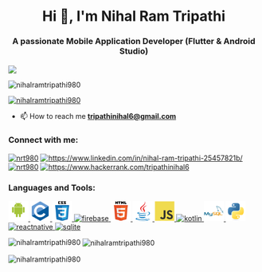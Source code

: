 <h1 align="center">Hi 👋, I'm Nihal Ram Tripathi</h1>
<h3 align="center">A passionate Mobile Application Developer (Flutter & Android Studio)</h3>

<img  align="center" width="auto" length ="600"  src ="https://images.pexels.com/photos/21696/pexels-photo.jpg?cs=srgb&dl=pexels-gerd-altmann-21696.jpg&fm=jpg">


<p align="left"> <img src="https://komarev.com/ghpvc/?username=nihalramtripathi980&label=Profile%20views&color=0e75b6&style=flat" alt="nihalramtripathi980" /> </p>

<p align="left"> <a href="https://github.com/ryo-ma/github-profile-trophy"><img src="https://github-profile-trophy.vercel.app/?username=nihalramtripathi980" alt="nihalramtripathi980" /></a> </p>

- 📫 How to reach me **tripathinihal6@gmail.com**

<h3 align="left">Connect with me:</h3>
<p align="left">
<a href="https://twitter.com/nrt980" target="blank"><img align="center" src="https://raw.githubusercontent.com/rahuldkjain/github-profile-readme-generator/master/src/images/icons/Social/twitter.svg" alt="nrt980" height="30" width="40" /></a>
<a href="https://linkedin.com/in/https://www.linkedin.com/in/nihal-ram-tripathi-25457821b/" target="blank"><img align="center" src="https://raw.githubusercontent.com/rahuldkjain/github-profile-readme-generator/master/src/images/icons/Social/linked-in-alt.svg" alt="https://www.linkedin.com/in/nihal-ram-tripathi-25457821b/" height="30" width="40" /></a>
<a href="https://instagram.com/nrt980" target="blank"><img align="center" src="https://raw.githubusercontent.com/rahuldkjain/github-profile-readme-generator/master/src/images/icons/Social/instagram.svg" alt="nrt980" height="30" width="40" /></a>
<a href="https://www.hackerrank.com/https://www.hackerrank.com/tripathinihal6" target="blank"><img align="center" src="https://raw.githubusercontent.com/rahuldkjain/github-profile-readme-generator/master/src/images/icons/Social/hackerrank.svg" alt="https://www.hackerrank.com/tripathinihal6" height="30" width="40" /></a>
</p>

<h3 align="left">Languages and Tools:</h3>
<p align="left"> <a href="https://developer.android.com" target="_blank" rel="noreferrer"> <img src="https://raw.githubusercontent.com/devicons/devicon/master/icons/android/android-original-wordmark.svg" alt="android" width="40" height="40"/> </a> <a href="https://www.cprogramming.com/" target="_blank" rel="noreferrer"> <img src="https://raw.githubusercontent.com/devicons/devicon/master/icons/c/c-original.svg" alt="c" width="40" height="40"/> </a> <a href="https://www.w3schools.com/css/" target="_blank" rel="noreferrer"> <img src="https://raw.githubusercontent.com/devicons/devicon/master/icons/css3/css3-original-wordmark.svg" alt="css3" width="40" height="40"/> </a> <a href="https://firebase.google.com/" target="_blank" rel="noreferrer"> <img src="https://www.vectorlogo.zone/logos/firebase/firebase-icon.svg" alt="firebase" width="40" height="40"/> </a> <a href="https://www.w3.org/html/" target="_blank" rel="noreferrer"> <img src="https://raw.githubusercontent.com/devicons/devicon/master/icons/html5/html5-original-wordmark.svg" alt="html5" width="40" height="40"/> </a> <a href="https://www.java.com" target="_blank" rel="noreferrer"> <img src="https://raw.githubusercontent.com/devicons/devicon/master/icons/java/java-original.svg" alt="java" width="40" height="40"/> </a> <a href="https://developer.mozilla.org/en-US/docs/Web/JavaScript" target="_blank" rel="noreferrer"> <img src="https://raw.githubusercontent.com/devicons/devicon/master/icons/javascript/javascript-original.svg" alt="javascript" width="40" height="40"/> </a> <a href="https://kotlinlang.org" target="_blank" rel="noreferrer"> <img src="https://www.vectorlogo.zone/logos/kotlinlang/kotlinlang-icon.svg" alt="kotlin" width="40" height="40"/> </a> <a href="https://www.mysql.com/" target="_blank" rel="noreferrer"> <img src="https://raw.githubusercontent.com/devicons/devicon/master/icons/mysql/mysql-original-wordmark.svg" alt="mysql" width="40" height="40"/> </a> <a href="https://www.python.org" target="_blank" rel="noreferrer"> <img src="https://raw.githubusercontent.com/devicons/devicon/master/icons/python/python-original.svg" alt="python" width="40" height="40"/> </a> <a href="https://reactnative.dev/" target="_blank" rel="noreferrer"> <img src="https://reactnative.dev/img/header_logo.svg" alt="reactnative" width="40" height="40"/> </a> <a href="https://www.sqlite.org/" target="_blank" rel="noreferrer"> <img src="https://www.vectorlogo.zone/logos/sqlite/sqlite-icon.svg" alt="sqlite" width="40" height="40"/> </a> </p>

<p><img align="left" src="https://github-readme-stats.vercel.app/api/top-langs?username=nihalramtripathi980&show_icons=true&locale=en&layout=compact" alt="nihalramtripathi980" /></p>

<p>&nbsp;<img align="center" src="https://github-readme-stats.vercel.app/api?username=nihalramtripathi980&show_icons=true&locale=en" alt="nihalramtripathi980" /></p>

<p><img align="center" src="https://github-readme-streak-stats.herokuapp.com/?user=nihalramtripathi980&" alt="nihalramtripathi980" /></p>

